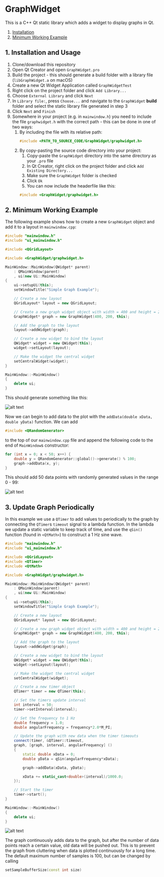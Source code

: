# GraphWidget

This is a C++ Qt static library which adds a widget to display graphs in Qt.

1. [Installation](#installation)
2. [Minimum Working Example](#example1)

<a name="installation"></a>
## 1. Installation and Usage
1. Clone/download this repository
2. Open Qt Creator and open `GraphWidget.pro`
3. Build the project - this should generate a build folder with a library file (`libGraphWidget.a` on macOS)
4. Create a new Qt Widget Application called `GraphWidgetTest`
5. Right click on the project folder and click `Add Library...`
6. Choose `External Library`  and click `Next`
7. In `Library file:`, press `Choose...` and navigate to the `GraphWidget` **build** folder and select the static library file generated in step 3
8. Click `Next` and `Finish`
9. Somewhere in your project (e.g. in `mainwindow.h`) you need to include the file `graphwidget.h` with the correct path - this can be done in one of two ways:
    1. By including the file with its relative path:
        ```c++
        #include <PATH_TO_SOURCE_CODE/GraphWidget/graphwidget.h>
        ```
    2. By copy-pasting the source code directory into your project:
        1. Copy-paste the `GraphWidget` directory into the same directory as your `.pro` file
        2. In Qt Creator, right click on the project folder and click `Add Existing Directory...`
        3. Make sure the `GraphWidget` folder is checked
        4. Click `Ok`
        5. You can now include the headerfile like this:
        ```c++
        #include <GraphWidget/graphwidget.h>
        ```
<a name="example1"></a>
## 2. Minimum Working Example
The following example shows how to create a new `GraphWidget` object and add it to a layout in `mainwindow.cpp`:
```c++
#include "mainwindow.h"
#include "ui_mainwindow.h"

#include <QGridLayout>

#include <GraphWidget/graphwidget.h>

MainWindow::MainWindow(QWidget* parent)
    : QMainWindow(parent)
    , ui(new Ui::MainWindow)
{
    ui->setupUi(this);
    setWindowTitle("Simple Graph Example");

    // Create a new layout
    QGridLayout* layout = new QGridLayout;

    // Create a new graph widget object with width = 400 and height = 200
    GraphWidget* graph = new GraphWidget(400, 200, this);

    // Add the graph to the layout
    layout->addWidget(graph);

    // Create a new widget to bind the layout
    QWidget* widget = new QWidget(this);
    widget->setLayout(layout);

    // Make the widget the central widget
    setCentralWidget(widget);
}

MainWindow::~MainWindow()
{
    delete ui;
}
```
This should generate something like this:

![alt text](https://user-images.githubusercontent.com/17698478/61420206-c4016d00-a901-11e9-9189-d81414aca1d2.png)

Now we can begin to add data to the plot with the `addData(double xData, double yData)` function. We can add
```c++
#include <QRandomGenerator>
```
to the top of our `mainwindow.cpp` file and append the following code to the end of `MainWindow`s constructor:
```c++
for (int x = 0; x < 50; x++) {
    double y = QRandomGenerator::global()->generate() % 100;
    graph->addData(x, y);
}
```
This should add 50 data points with randomly generated values in the range 0 - 99:

![alt text](https://user-images.githubusercontent.com/17698478/61420500-1727ef80-a903-11e9-97e7-5dd01b201e13.png)

<a name="example2"></a>
## 3. Update Graph Periodically
In this example we use a `QTimer` to add values to periodically to the graph by connecting the `QTimer`s `timeout` signal to a lambda function. In the lambda we update a static variable to keep track of time, and use the `qSin()` function (found in `<QtMath>`) to construct a 1 Hz sine wave.
```c++
#include "mainwindow.h"
#include "ui_mainwindow.h"

#include <QGridLayout>
#include <QTimer>
#include <QtMath>

#include <GraphWidget/graphwidget.h>

MainWindow::MainWindow(QWidget* parent)
    : QMainWindow(parent)
    , ui(new Ui::MainWindow)
{
    ui->setupUi(this);
    setWindowTitle("Simple Graph Example");

    // Create a new layout
    QGridLayout* layout = new QGridLayout;

    // Create a new graph widget object with width = 400 and height = 200
    GraphWidget* graph = new GraphWidget(400, 200, this);

    // Add the graph to the layout
    layout->addWidget(graph);

    // Create a new widget to bind the layout
    QWidget* widget = new QWidget(this);
    widget->setLayout(layout);

    // Make the widget the central widget
    setCentralWidget(widget);

    // Create a new timer object
    QTimer* timer = new QTimer(this);

    // Set the timers update interval
    int interval = 50;
    timer->setInterval(interval);

    // Set the frequency to 1 Hz
    double frequency = 1.0;
    double angularFrequency = frequency*2.0*M_PI;

    // Update the graph with new data when the timer timeouts
    connect(timer, &QTimer::timeout,
    graph, [graph, interval, angularFrequency] ()
    {
        static double xData = 0;
        double yData = qSin(angularFrequency*xData);

        graph->addData(xData, yData);

        xData += static_cast<double>(interval)/1000.0;
    });

    // Start the timer
    timer->start();
}

MainWindow::~MainWindow()
{
    delete ui;
}
```

![alt text](https://user-images.githubusercontent.com/17698478/61421609-19407d00-a908-11e9-9f82-65e746397725.gif)

The graph continuously adds data to the graph, but after the number of data points reach a certain value, old data will be pushed out. This is to prevent the graph from cluttering when data is plotted continuously for a long time. The default maximum number of samples is 100, but can be changed by calling
```c++
setSampleBufferSize(const int size)
```



